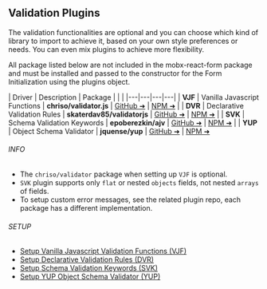 ## Validation Plugins

The validation functionalities are optional and you can choose which kind of library to import to achieve it, based on your own style preferences or needs. You can even mix plugins to achieve more flexibility.

All package listed below are not included in the mobx-react-form package and must be installed and passed to the constructor for the Form Initialization using the plugins object.

| Driver | Description | Package | | |
|---|---|---|---|
| **VJF** | Vanilla Javascript Functions | **chriso/validator.js** | [GitHub &#10140;](https://github.com/chriso/validator.js) | [NPM &#10140;](https://www.npmjs.com/package/validator) |
| **DVR** | Declarative Validation Rules | **skaterdav85/validatorjs** | [GitHub &#10140;](https://github.com/skaterdav85/validatorjs) | [NPM &#10140;](https://www.npmjs.com/package/validatorjs) |
| **SVK** | Schema Validation Keywords | **epoberezkin/ajv** | [GitHub &#10140;](https://github.com/epoberezkin/ajv) | [NPM &#10140;](https://www.npmjs.com/package/ajv) |
| **YUP** | Object Schema Validator | **jquense/yup** | [GitHub &#10140;](https://github.com/jquense/yup) | [NPM &#10140;](https://www.npmjs.com/package/yup)

###### INFO

* The `chriso/validator` package when setting up `VJF` is optional.
* `SVK` plugin supports only `flat` or nested `objects` fields, not nested `arrays` of fields.
* To setup custom error messages, see the related plugin repo, each package has a different implementation.

###### SETUP
- [Setup Vanilla Javascript Validation Functions (VJF)](plugins/VJF/setup.md)
- [Setup Declarative Validation Rules (DVR)](plugins/DVR/setup.md)
- [Setup Schema Validation Keywords (SVK)](plugins/SVK/setup.md)
- [Setup YUP Object Schema Validator (YUP)](plugins/YUP/setup.md)
